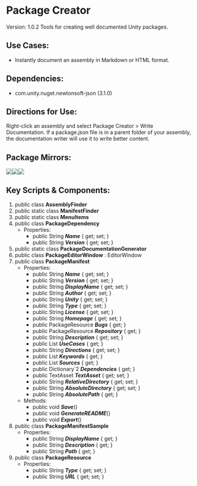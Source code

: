 # Package Creator
Version: 1.0.2
Tools for creating well documented Unity packages.

## Use Cases:
* Instantly document an assembly in Markdown or HTML format.
## Dependencies:
* com.unity.nuget.newtonsoft-json (3.1.0)
## Directions for Use:
Right-click an assembly and select Package Creator > Write Documentation. If a package.json file is in a parent folder of your assembly, the documentation writer will use it to write better content.
## Package Mirrors:
[<img src='https://img.itch.zone/aW1nLzEzNzQ2ODg3LnBuZw==/original/npRUfq.png'>](https://github.com/Iron-Mountain-Software/package-creator.git)[<img src='https://img.itch.zone/aW1nLzEzNzQ2ODkyLnBuZw==/original/Fq0ORM.png'>](https://www.npmjs.com/package/com.iron-mountain.package-creator)[<img src='https://img.itch.zone/aW1nLzEzNzQ2ODk4LnBuZw==/original/Rv4m96.png'>](https://iron-mountain.itch.io/package-creator)
## Key Scripts & Components:
1. public class **AssemblyFinder**
1. public static class **ManifestFinder**
1. public static class **MenuItems**
1. public class **PackageDependency**
   * Properties: 
      * public String ***Name***  { get; set; }
      * public String ***Version***  { get; set; }
1. public static class **PackageDocumentationGenerator**
1. public class **PackageEditorWindow** : EditorWindow
1. public class **PackageManifest**
   * Properties: 
      * public String ***Name***  { get; set; }
      * public String ***Version***  { get; set; }
      * public String ***DisplayName***  { get; set; }
      * public String ***Author***  { get; set; }
      * public String ***Unity***  { get; set; }
      * public String ***Type***  { get; set; }
      * public String ***License***  { get; set; }
      * public String ***Homepage***  { get; set; }
      * public PackageResource ***Bugs***  { get; }
      * public PackageResource ***Repository***  { get; }
      * public String ***Description***  { get; set; }
      * public List<String> ***UseCases***  { get; }
      * public String ***Directions***  { get; set; }
      * public List<String> ***Keywords***  { get; }
      * public List<PackageResource> ***Sources***  { get; }
      * public Dictionary`2 ***Dependencies***  { get; }
      * public TextAsset ***TextAsset***  { get; set; }
      * public String ***RelativeDirectory***  { get; set; }
      * public String ***AbsoluteDirectory***  { get; set; }
      * public String ***AbsolutePath***  { get; }
   * Methods: 
      * public void ***Save***()
      * public void ***GenerateREADME***()
      * public void ***Export***()
1. public class **PackageManifestSample**
   * Properties: 
      * public String ***DisplayName***  { get; }
      * public String ***Description***  { get; }
      * public String ***Path***  { get; }
1. public class **PackageResource**
   * Properties: 
      * public String ***Type***  { get; set; }
      * public String ***URL***  { get; set; }
